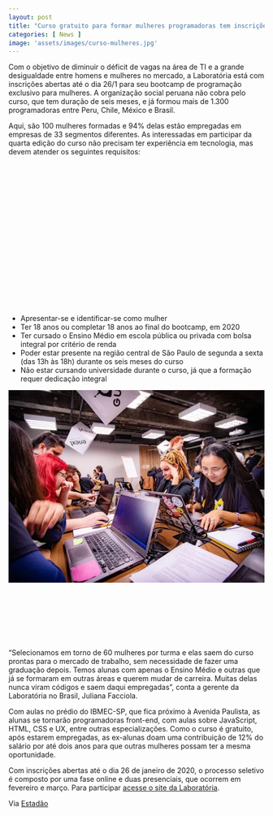 ```yaml
---
layout: post
title: "Curso gratuito para formar mulheres programadoras tem inscrições abertas"
categories: [ News ]
image: 'assets/images/curso-mulheres.jpg'
---
```


Com o objetivo de diminuir o déficit de vagas na área de TI e a grande desigualdade entre homens e mulheres no mercado, a Laboratória está com inscrições abertas até o dia 26/1 para seu bootcamp de programação exclusivo para mulheres. A organização social peruana não cobra pelo curso, que tem duração de seis meses, e já formou mais de 1.300 programadoras entre Peru, Chile, México e Brasil.

Aqui, são 100 mulheres formadas e 94% delas estão empregadas em empresas de 33 segmentos diferentes. As interessadas em participar da quarta edição do curso não precisam ter experiência em tecnologia, mas devem atender os seguintes requisitos:

<!-- QUADRADO -->
<script async src="//pagead2.googlesyndication.com/pagead/js/adsbygoogle.js"></script>
<ins class="adsbygoogle"
style="display:inline-block;width:336px;height:280px"
data-ad-client="ca-pub-2838251107855362"
data-ad-slot="5351066970"></ins>
<script>
(adsbygoogle = window.adsbygoogle || []).push({});
</script>

+ Apresentar-se e identificar-se como mulher
+ Ter 18 anos ou completar 18 anos ao final do bootcamp, em 2020
+ Ter cursado o Ensino Médio em escola pública ou privada com bolsa integral por critério de renda
+ Poder estar presente na região central de São Paulo de segunda a sexta (das 13h às 18h) durante os seis meses do curso
+ Não estar cursando universidade durante o curso, já que a formação requer dedicação integral

![Curso](/assets/images/Bruno-Nakamura.jpg)

<!-- MINI ANÚNCIO -->
<script async src="//pagead2.googlesyndication.com/pagead/js/adsbygoogle.js"></script>
<!-- Games Root -->
<ins class="adsbygoogle"
style="display:inline-block;width:730px;height:95px"
data-ad-client="ca-pub-2838251107855362"
data-ad-slot="5351066970"></ins>
<script>
(adsbygoogle = window.adsbygoogle || []).push({});
</script>

“Selecionamos em torno de 60 mulheres por turma e elas saem do curso prontas para o mercado de trabalho, sem necessidade de fazer uma graduação depois. Temos alunas com apenas o Ensino Médio e outras que já se formaram em outras áreas e querem mudar de carreira. Muitas delas nunca viram códigos e saem daqui empregadas”, conta a gerente da Laboratória no Brasil, Juliana Facciola.

Com aulas no prédio do IBMEC-SP, que fica próximo à Avenida Paulista, as alunas se tornarão programadoras front-end, com aulas sobre JavaScript, HTML, CSS e UX, entre outras especializações. Como o curso é gratuito, após estarem empregadas, as ex-alunas doam uma contribuição de 12% do salário por até dois anos para que outras mulheres possam ter a mesma oportunidade.

Com inscrições abertas até o dia 26 de janeiro de 2020, o processo seletivo é composto por uma fase online e duas presenciais, que ocorrem em fevereiro e março. Para participar [acesse o site da Laboratória](https://economia.estadao.com.br/blogs/radar-do-emprego/curso-gratuito-para-formar-mulheres-programadoras-tem-inscricoes-abertas/).


<!-- RETANGULO LARGO 2 -->
<script async src="//pagead2.googlesyndication.com/pagead/js/adsbygoogle.js"></script>
<ins class="adsbygoogle"
style="display:block; text-align:center;"
data-ad-layout="in-article"
data-ad-format="fluid"
data-ad-client="ca-pub-2838251107855362"
data-ad-slot="8549252987"></ins>
<script>
(adsbygoogle = window.adsbygoogle || []).push({});
</script>

Via [Estadão](https://economia.estadao.com.br/blogs/radar-do-emprego/curso-gratuito-para-formar-mulheres-programadoras-tem-inscricoes-abertas/)
